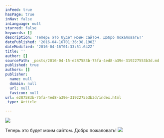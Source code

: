 ```yaml
---
inFeed: true
hasPage: true
inNav: false
inLanguage: null
starred: false
keywords: []
description: 'Теперь это будет моим сайтом. Добро пожаловать!'
datePublished: '2016-04-16T01:36:38.190Z'
dateModified: '2016-04-16T01:33:51.642Z'
title: ''
author: []
sourcePath: _posts/2016-04-15-e287583b-75fa-4ed8-a39e-319227553b3d.md
published: true
authors: []
publisher:
  name: null
  domain: null
  url: null
  favicon: null
url: e287583b-75fa-4ed8-a39e-319227553b3d/index.html
_type: Article

---
```

![](https://the-grid-user-content.s3-us-west-2.amazonaws.com/bed9f6f5-84b5-4d0c-b9b5-8fc26469bd43.jpg)

Теперь это будет моим сайтом. Добро пожаловать!
![](https://the-grid-user-content.s3-us-west-2.amazonaws.com/c07f75a4-0dfa-465c-a37c-1d2fcd353739.jpg)